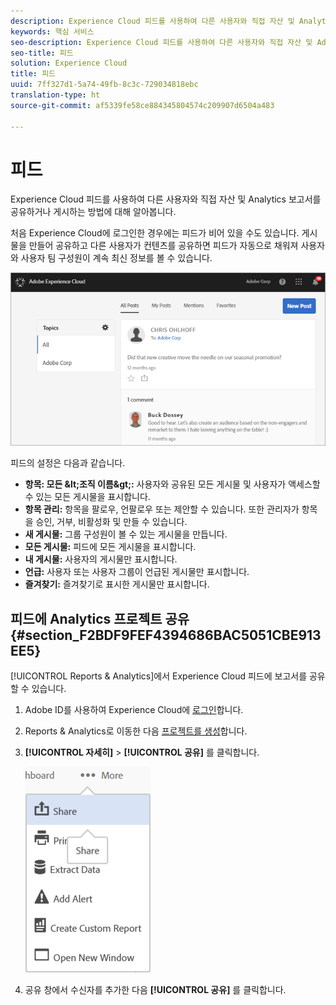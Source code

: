 ```yaml
---
description: Experience Cloud 피드를 사용하여 다른 사용자와 직접 자산 및 Analytics 보고서를 공유하거나 게시하는 방법에 대해 알아봅니다.
keywords: 핵심 서비스
seo-description: Experience Cloud 피드를 사용하여 다른 사용자와 직접 자산 및 Adobe Analytics 보고서를 공유하거나 게시하는 방법에 대해 알아봅니다.
seo-title: 피드
solution: Experience Cloud
title: 피드
uuid: 7ff327d1-5a74-49fb-8c3c-729034818ebc
translation-type: ht
source-git-commit: af5339fe58ce884345804574c209907d6504a483

---
```



# 피드

Experience Cloud 피드를 사용하여 다른 사용자와 직접 자산 및 Analytics 보고서를 공유하거나 게시하는 방법에 대해 알아봅니다.

처음 Experience Cloud에 로그인한 경우에는 피드가 비어 있을 수도 있습니다. 게시물을 만들어 공유하고 다른 사용자가 컨텐츠를 공유하면 피드가 자동으로 채워져 사용자와 사용자 팀 구성원이 계속 최신 정보를 볼 수 있습니다.

![](assets/posts.png)

피드의 설정은 다음과 같습니다.

* **항목: 모든 \&lt;조직 이름\&gt;:** 사용자와 공유된 모든 게시물 및 사용자가 액세스할 수 있는 모든 게시물을 표시합니다.
* **항목 관리:** 항목을 팔로우, 언팔로우 또는 제안할 수 있습니다. 또한 관리자가 항목을 승인, 거부, 비활성화 및 만들 수 있습니다.
* **새 게시물:** 그룹 구성원이 볼 수 있는 게시물을 만듭니다.
* **모든 게시물:** 피드에 모든 게시물을 표시합니다.
* **내 게시물:** 사용자의 게시물만 표시합니다.
* **언급:** 사용자 또는 사용자 그룹이 언급된 게시물만 표시합니다.
* **즐겨찾기:** 즐겨찾기로 표시한 게시물만 표시합니다.

## 피드에 Analytics 프로젝트 공유 {#section_F2BDF9FEF4394686BAC5051CBE913EE5}

[!UICONTROL Reports &amp; Analytics]에서 Experience Cloud 피드에 보고서를 공유할 수 있습니다.

1. Adobe ID를 사용하여 Experience Cloud에 [로그인](admin-getting-started/getting-started-experience-cloud.md#topic_AC564B6795334DE39359ADD87F52F2E0)합니다.

1. Reports &amp; Analytics로 이동한 다음 [프로젝트를 생성](https://marketing.adobe.com/resources/help/ko_KR/analytics/analysis-workspace/freeform_overview.html)합니다.

1. **[!UICONTROL 자세히]** &gt; **[!UICONTROL 공유]** 를 클릭합니다.

   ![](assets/share_report.png)

1. 공유 창에서 수신자를 추가한 다음 **[!UICONTROL 공유]** 를 클릭합니다.
